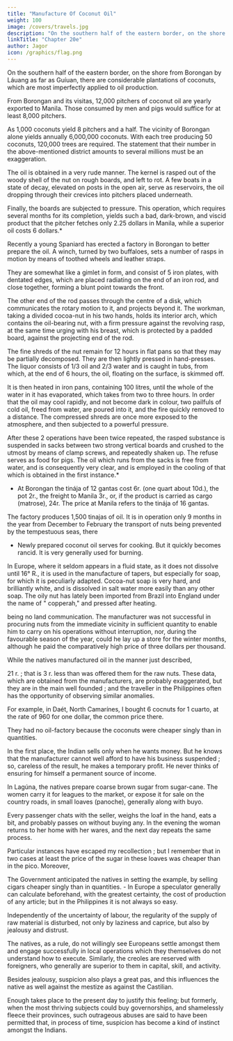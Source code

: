 ```yaml
---
title: "Manufacture Of Coconut Oil"
weight: 100
image: /covers/travels.jpg
description: "On the southern half of the eastern border, on the shore from Borongan by Láuang as far as Guíuan, there are considerable plantations of coconuts, which are most imperfectly applied to oil production"
linkTitle: "Chapter 20e"
author: Jagor
icon: /graphics/flag.png
---
```




On the southern half of the eastern border, on the shore from Borongan by Láuang as far as Guíuan, there are considerable plantations of coconuts, which are most imperfectly applied to oil production. 

From Borongan and its visitas, 12,000 pitchers of coconut oil are yearly exported to Manila. Those consumed by men and pigs would suffice for at least 8,000 pitchers.

As 1,000 coconuts yield 8 pitchers and a half. The vicinity of Borongan alone yields annually 6,000,000 coconuts. With each tree producing 50 coconuts, 120,000 trees are required. The statement that their number in the above-mentioned district amounts to several millions must be an exaggeration.

The oil is obtained in a very rude manner. The kernel is rasped out of the woody shell of the nut on rough boards, and left to rot. A few boats in a state of decay, elevated on posts in the open air, serve as reservoirs, the oil dropping through their crevices into pitchers placed underneath. 

Finally, the boards are subjected to pressure. This operation, which requires several months for its completion, yields such a bad, dark-brown, and viscid product that the pitcher fetches only 2.25 dollars in Manila, while a superior oil costs 6 dollars.*

Recently a young Spaniard has erected a factory in Borongan to better prepare the oil. A winch, turned by two buffaloes, sets a number of rasps in motion by means of toothed wheels and leather straps. 

They are somewhat like a gimlet in form, and consist of 5 iron plates, with dentated edges, which are placed radiating on the end of an iron rod, and close together, forming a blunt point towards the front. 

The other end of the rod passes through the centre of a disk, which communicates the rotary motion to it, and projects beyond it. The workman, taking a divided cocoa-nut in his two hands, holds its interior arch, which contains the oil-bearing nut, with a firm pressure against the revolving rasp, at the same time urging with his breast, which is protected by a padded board, against the projecting end of the rod. 

The fine shreds of the nut remain for 12 hours in flat pans so that they may be partially decomposed. They are then lightly pressed in hand-presses. The liquor consists of 1/3 oil and 2/3 water and is caught in tubs, from which, at the end of 6 hours, the oil, floating on the surface, is skimmed off. 

It is then heated in iron pans, containing 100 litres, until the whole of the water in it has evaporated, which takes from two to three hours. In order that the oil may cool rapidly, and not become dark in colour, two pailfuls of cold oil, freed from water, are poured into it, and the fire quickly removed to a distance. The compressed shreds are once more exposed to the atmosphere, and then subjected to a powerful pressure.

After these 2 operations have been twice repeated, the rasped substance is suspended in sacks between two strong vertical boards and crushed to the utmost by means of clamp screws, and repeatedly shaken up. The refuse serves as food for pigs. The oil which runs from the sacks is free from water, and is consequently very clear, and is employed in the cooling of that which is obtained in the first instance.*

* At Borongan the tinája of 12 gantas cost 6r. (one quart about 10d.), the pot 2r., the freight to Manila 3r., or, if the product is carried as cargo (matrose), 24r. The price at Manila refers to the tinája of 16 gantas.

The factory produces 1,500 tinajas of oil. It is in operation only 9 months in the year from December to February the transport of nuts being prevented by the tempestuous seas, there

* Newly prepared coconut oil serves for cooking. But it quickly becomes rancid. It is very generally used for burning. 

In Europe, where it seldom appears in a fluid state, as it does not dissolve until 16° R., it is used in the manufacture of tapers, but especially for soap, for which it is peculiarly adapted. Cocoa-nut soap is very hard, and brilliantly white, and is dissolved in salt water more easily than any other soap. The oily nut has lately been imported from Brazil into England under the name of " copperah," and pressed after heating.

 
being no land communication. The manufacturer was not successful in procuring nuts from the immediate vicinity in sufficient quantity to enable him to carry on his operations without interruption, nor, during the favourable season of the year, could he lay up a store for the winter months, although he paid the comparatively high price of three dollars per thousand.

While the natives manufactured oil in the manner just described,

21 r. ; that is 3 r. less than was offered them for the raw nuts. These data, which are obtained from the manufacturers, are probably exaggerated, but they are in the main well founded ; and the traveller in the Philippines often has the opportunity of observing similar anomalies.

For example, in Daét, North Camarínes, I bought 6 cocnuts for 1 cuarto, at the rate of 960 for one dollar, the common price there. 

They had no oil-factory because the coconuts were cheaper singly than in quantities. 

In the first place, the Indian sells only when he wants money. But he knows that the manufacturer cannot well afford to have his business suspended ; so, careless of the result, he makes a temporary profit. He never thinks of ensuring for himself a permanent source of income.

In Lagúna, the natives prepare coarse brown sugar from sugar-cane. The women carry it for leagues to the market, or expose it for sale on the country roads, in small loaves (panoche), generally along with buyo. 

Every passenger chats with the seller, weighs the loaf in the hand, eats a bit, and probably passes on without buying any. In the evening the woman returns to her home with her wares, and the next day repeats the same process.

Particular instances have escaped my recollection ; but I remember that in two cases at least the price of the sugar in these loaves was cheaper than in the pico. Moreover, 


The Government anticipated the natives in setting the example, by selling cigars cheaper singly than in quantities. - In Europe a speculator generally can calculate beforehand, with the greatest certainty, the cost of production of any article; but in the Philippines it is not always so easy. 

Independently of the uncertainty of labour, the regularity of the supply of raw material is disturbed, not only by laziness and caprice, but also by jealousy and distrust. 

The natives, as a rule, do not willingly see Europeans settle amongst them and engage successfully in local operations which they themselves do not understand how to execute. Similarly, the creoles are reserved with foreigners, who generally are superior to them in capital, skill, and activity. 

Besides jealousy, suspicion also plays a great pas, and this influences the native as well against the mestize as against the Castilian. 

Enough takes place to the present day to justify this feeling; but formerly, when the most thriving subjects could buy governorships, and shamelessly fleece their provinces, such outrageous abuses are said to have been permitted that, in process of time, suspicion has become a kind of instinct amongst the Indians.
